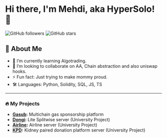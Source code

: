 # Hi there, I'm Mehdi, aka HyperSolo! 👋

![GitHub followers](https://img.shields.io/github/followers/itsmehdiabdi?style=social)
![GitHub stars](https://img.shields.io/github/stars/itsmehdiabdi?style=social)

## 🚀 About Me

- 🌱 I’m currently learning Algotrading.
- 👯 I’m looking to collaborate on AA, Chain abstraction and also uniswap hooks.
- ⚡ Fun fact: Just trying to make mommy proud.
- 🛠️ Languages: Python, Solidity, SQL, JS, TS

---

### 🔥 My Projects

- **[Gasub](https://github.com/mahdieh-amiri1/ethglobal-bangkok):** Multichain gas sponsorship platform
- **[Dongi](https://github.com/Dongi-App/Dongi-Server):** Lite Splitwise server (University Project)
- **[Airline](https://github.com/itsmehdiabdi/Airline-Server):** Airline server (University Project)
- **[KPD](https://github.com/itsmehdiabdi/kidney-paired-donation-server):** Kidney paired donation platform server (University Project)
